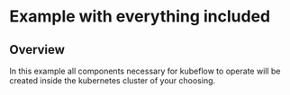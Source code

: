 # Example with everything included

## Overview

In this example all components necessary for kubeflow to operate will be
created inside the kubernetes cluster of your choosing.

